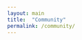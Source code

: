 ```yaml
---
layout: main
title:  "Community"
permalink: /community/
---
```


<div class="flex-container">
  <div class="flex-auto">
    <div class=""></div>
  </div>
</div>